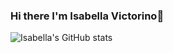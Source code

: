 ### Hi there I'm Isabella Victorino👋

![Isabella's GitHub stats](https://github-readme-stats.vercel.app/api?username=anuraghazra&show_icons=true&theme=dracula)
